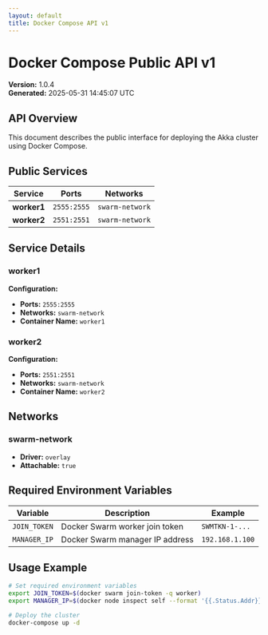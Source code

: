 ```yaml
---
layout: default
title: Docker Compose API v1
---
```


# Docker Compose Public API v1

**Version:** 1.0.4  
**Generated:** 2025-05-31 14:45:07 UTC

## API Overview

This document describes the public interface for deploying the Akka cluster using Docker Compose.

## Public Services

| Service | Ports | Networks |
|---------|-------|----------|
| **worker1** | `2555:2555` | `swarm-network` |
| **worker2** | `2551:2551` | `swarm-network` |

## Service Details

### worker1

**Configuration:**
- **Ports:** `2555:2555`
- **Networks:** `swarm-network`
- **Container Name:** `worker1`

### worker2

**Configuration:**
- **Ports:** `2551:2551`
- **Networks:** `swarm-network`
- **Container Name:** `worker2`

## Networks

### swarm-network

- **Driver:** `overlay`
- **Attachable:** `true`

## Required Environment Variables

| Variable | Description | Example |
|----------|-------------|---------|
| `JOIN_TOKEN` | Docker Swarm worker join token | `SWMTKN-1-...` |
| `MANAGER_IP` | Docker Swarm manager IP address | `192.168.1.100` |

## Usage Example

```bash
# Set required environment variables
export JOIN_TOKEN=$(docker swarm join-token -q worker)
export MANAGER_IP=$(docker node inspect self --format '{{.Status.Addr}}')

# Deploy the cluster
docker-compose up -d
```
